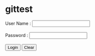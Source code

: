 # gittest
<html>
     <head><title></title></head>
     <body>
         <form action="check.php">
             User Name : <input type="text"name="user"><br><br>
             Password : <input type="text" name="pass"><br><br>
             <input type="submit" value="Login">
             <input type="submit" value="Clear">
         </form>
     </body>
 </html>
